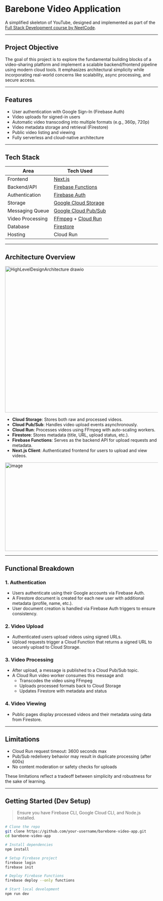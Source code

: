 # Barebone Video Application

A simplified skeleton of YouTube, designed and implemented as part of the [Full Stack Development course by NeetCode](https://neetcode.io/courses/full-stack-dev/0).

---

## Project Objective

The goal of this project is to explore the fundamental building blocks of a video-sharing platform and implement a scalable backend/frontend pipeline using modern cloud tools. It emphasizes architectural simplicity while incorporating real-world concerns like scalability, async processing, and secure access.

---

## Features

-  User authentication with Google Sign-In (Firebase Auth)
-  Video uploads for signed-in users
-  Automatic video transcoding into multiple formats (e.g., 360p, 720p)
-  Video metadata storage and retrieval (Firestore)
-  Public video listing and viewing
-  Fully serverless and cloud-native architecture

---

## Tech Stack

| Area                 | Tech Used                                                                 |
|----------------------|---------------------------------------------------------------------------|
| Frontend             | [Next.js](https://nextjs.org/)                                            |
| Backend/API          | [Firebase Functions](https://firebase.google.com/docs/functions)          |
| Authentication       | [Firebase Auth](https://firebase.google.com/docs/auth)                    |
| Storage              | [Google Cloud Storage](https://cloud.google.com/storage)                  |
| Messaging Queue      | [Google Cloud Pub/Sub](https://cloud.google.com/pubsub)                   |
| Video Processing     | [FFmpeg](https://ffmpeg.org/) + [Cloud Run](https://cloud.run/)           |
| Database             | [Firestore](https://firebase.google.com/docs/firestore)                   |
| Hosting              | Cloud Run                                                                 |

---

## Architecture Overview

<img width="741" height="481" alt="HighLevelDesignArchitecture drawio" src="https://github.com/user-attachments/assets/b391be50-5df0-46d5-8e36-443fd8b88453" />

- **Cloud Storage**: Stores both raw and processed videos.
- **Cloud Pub/Sub**: Handles video upload events asynchronously.
- **Cloud Run**: Processes videos using FFmpeg with auto-scaling workers.
- **Firestore**: Stores metadata (title, URL, upload status, etc.).
- **Firebase Functions**: Serves as the backend API for upload requests and metadata.
- **Next.js Client**: Authenticated frontend for users to upload and view videos.

<img width="1071" height="291" alt="image" src="https://github.com/user-attachments/assets/7dd917d4-099e-4a04-bb8d-cd82b057235a" />

---

## Functional Breakdown

### 1. **Authentication**
- Users authenticate using their Google accounts via Firebase Auth.
- A Firestore document is created for each new user with additional metadata (profile, name, etc.).
- User document creation is handled via Firebase Auth triggers to ensure consistency.

### 2. **Video Upload**
- Authenticated users upload videos using signed URLs.
- Upload requests trigger a Cloud Function that returns a signed URL to securely upload to Cloud Storage.

### 3. **Video Processing**
- After upload, a message is published to a Cloud Pub/Sub topic.
- A Cloud Run video worker consumes this message and:
  - Transcodes the video using FFmpeg
  - Uploads processed formats back to Cloud Storage
  - Updates Firestore with metadata and status

### 4. **Video Viewing**
- Public pages display processed videos and their metadata using data from Firestore.

---

## Limitations

- Cloud Run request timeout: 3600 seconds max
- Pub/Sub redelivery behavior may result in duplicate processing (after 600s)
- No content moderation or safety checks for uploads

These limitations reflect a tradeoff between simplicity and robustness for the sake of learning.

---

## Getting Started (Dev Setup)

> Ensure you have Firebase CLI, Google Cloud CLI, and Node.js installed.

```bash
# Clone the repo
git clone https://github.com/your-username/barebone-video-app.git
cd barebone-video-app

# Install dependencies
npm install

# Setup Firebase project
firebase login
firebase init

# Deploy Firebase Functions
firebase deploy --only functions

# Start local development
npm run dev
